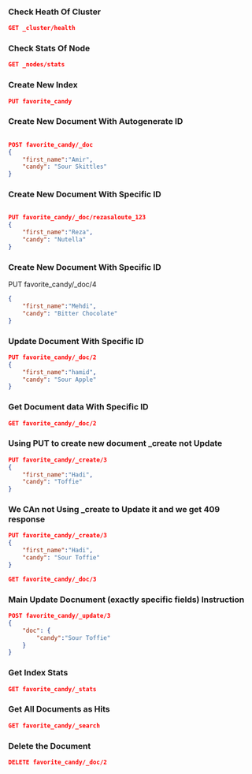 ### Check Heath Of Cluster
```json
GET _cluster/health
```

### Check Stats Of Node
```json
GET _nodes/stats
```

### Create New Index
```json
PUT favorite_candy
```

### Create New Document With Autogenerate ID
```json

POST favorite_candy/_doc
{
    "first_name":"Amir",
    "candy": "Sour Skittles"
}
```

### Create New Document With Specific ID
```json

PUT favorite_candy/_doc/rezasaloute_123
{
    "first_name":"Reza",
    "candy": "Nutella"
}
```

### Create New Document With Specific ID
PUT favorite_candy/_doc/4
```json
{
    "first_name":"Mehdi",
    "candy": "Bitter Chocolate"
}
```

### Update Document With Specific ID
```json
PUT favorite_candy/_doc/2
{
    "first_name":"hamid",
    "candy": "Sour Apple"
}
```

### Get Document data With Specific ID
```json
GET favorite_candy/_doc/2
```

### Using PUT to create new document _create not Update
```json
PUT favorite_candy/_create/3
{
    "first_name":"Hadi",
    "candy": "Toffie"
}
```

### We CAn not Using _create to Update it and we get 409 response
```json
PUT favorite_candy/_create/3
{
    "first_name":"Hadi",
    "candy": "Sour Toffie"
}
```

```json
GET favorite_candy/_doc/3
```

### Main Update Docnument (exactly specific fields) Instruction
```json
POST favorite_candy/_update/3
{
    "doc": {
        "candy":"Sour Toffie"
    }
}
```

### Get Index Stats
```json
GET favorite_candy/_stats
```

### Get All Documents as Hits
```json
GET favorite_candy/_search
```

### Delete the Document
```json
DELETE favorite_candy/_doc/2
```

